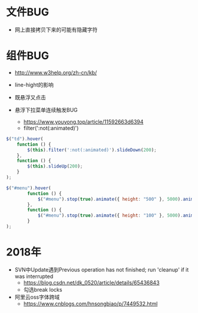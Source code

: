 # 文件BUG

- 网上直接拷贝下来的可能有隐藏字符

# 组件BUG

- <http://www.w3help.org/zh-cn/kb/>

- line-hight的影响

- 既悬浮又点击

- 悬浮下拉菜单连续触发BUG

  - <https://www.youyong.top/article/11592663d6394>
  - filter(':not(:animated)')

```javascript
$("td").hover(
    function () {
        $(this).filter(':not(:animated)').slideDown(200);
    },
    function () {
        $(this).slideUp(200);
    }
);

$("#menu").hover(    
        function () {    
            $("#menu").stop(true).animate({ height: "500" }, 5000).animate({ width: "500px" }, 5000);    
        },    
        function () {    
            $("#menu").stop(true).animate({ height: "100" }, 5000).animate({ width: "100px" },5000);    
        }    
);
```

# 2018年

- SVN中Update遇到Previous operation has not finished; run 'cleanup' if it was interrupted 
    - https://blog.csdn.net/dk_0520/article/details/65436843
    - 勾选break locks
- 阿里云oss字体跨域 
    - https://www.cnblogs.com/hnsongbiao/p/7449532.html